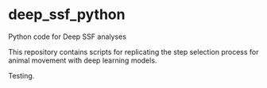 # deep_ssf_python
Python code for Deep SSF analyses

This repository contains scripts for replicating the step selection process for animal movement with deep learning models.

Testing.